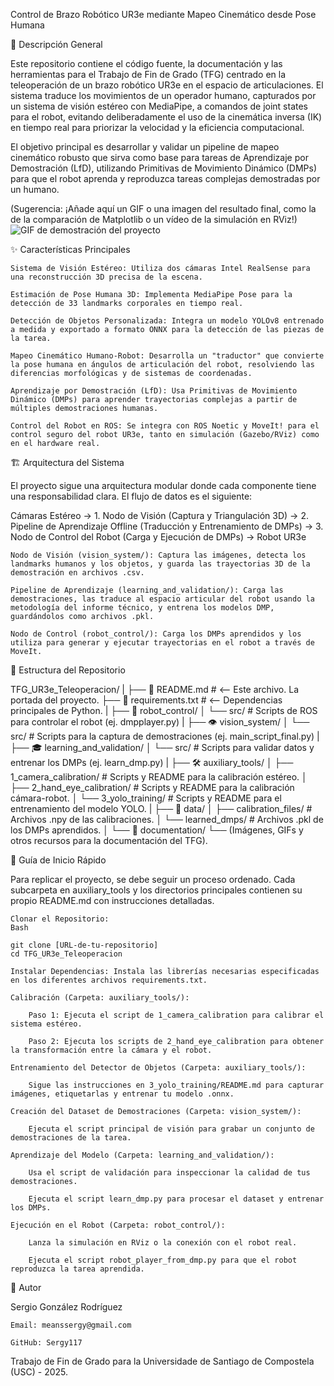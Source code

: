 Control de Brazo Robótico UR3e mediante Mapeo Cinemático desde Pose Humana

📖 Descripción General

Este repositorio contiene el código fuente, la documentación y las herramientas para el Trabajo de Fin de Grado (TFG) centrado en la teleoperación de un brazo robótico UR3e en el espacio de articulaciones. El sistema traduce los movimientos de un operador humano, capturados por un sistema de visión estéreo con MediaPipe, a comandos de joint states para el robot, evitando deliberadamente el uso de la cinemática inversa (IK) en tiempo real para priorizar la velocidad y la eficiencia computacional.

El objetivo principal es desarrollar y validar un pipeline de mapeo cinemático robusto que sirva como base para tareas de Aprendizaje por Demostración (LfD), utilizando Primitivas de Movimiento Dinámico (DMPs) para que el robot aprenda y reproduzca tareas complejas demostradas por un humano.

(Sugerencia: ¡Añade aquí un GIF o una imagen del resultado final, como la de la comparación de Matplotlib o un vídeo de la simulación en RViz!)
![GIF de demostración del proyecto](documentation/demo.gif)

✨ Características Principales

    Sistema de Visión Estéreo: Utiliza dos cámaras Intel RealSense para una reconstrucción 3D precisa de la escena.

    Estimación de Pose Humana 3D: Implementa MediaPipe Pose para la detección de 33 landmarks corporales en tiempo real.

    Detección de Objetos Personalizada: Integra un modelo YOLOv8 entrenado a medida y exportado a formato ONNX para la detección de las piezas de la tarea.

    Mapeo Cinemático Humano-Robot: Desarrolla un "traductor" que convierte la pose humana en ángulos de articulación del robot, resolviendo las diferencias morfológicas y de sistemas de coordenadas.

    Aprendizaje por Demostración (LfD): Usa Primitivas de Movimiento Dinámico (DMPs) para aprender trayectorias complejas a partir de múltiples demostraciones humanas.

    Control del Robot en ROS: Se integra con ROS Noetic y MoveIt! para el control seguro del robot UR3e, tanto en simulación (Gazebo/RViz) como en el hardware real.

🏗️ Arquitectura del Sistema

El proyecto sigue una arquitectura modular donde cada componente tiene una responsabilidad clara. El flujo de datos es el siguiente:

Cámaras Estéreo → 1. Nodo de Visión (Captura y Triangulación 3D) → 2. Pipeline de Aprendizaje Offline (Traducción y Entrenamiento de DMPs) → 3. Nodo de Control del Robot (Carga y Ejecución de DMPs) → Robot UR3e

    Nodo de Visión (vision_system/): Captura las imágenes, detecta los landmarks humanos y los objetos, y guarda las trayectorias 3D de la demostración en archivos .csv.

    Pipeline de Aprendizaje (learning_and_validation/): Carga las demostraciones, las traduce al espacio articular del robot usando la metodología del informe técnico, y entrena los modelos DMP, guardándolos como archivos .pkl.

    Nodo de Control (robot_control/): Carga los DMPs aprendidos y los utiliza para generar y ejecutar trayectorias en el robot a través de MoveIt.

📁 Estructura del Repositorio

TFG_UR3e_Teleoperacion/
|
├── 📄 README.md              # <-- Este archivo. La portada del proyecto.
├── 📄 requirements.txt        # <-- Dependencias principales de Python.
|
├── 🤖 robot_control/
│   └── src/                 # Scripts de ROS para controlar el robot (ej. dmpplayer.py)
|
├── 👁️ vision_system/
│   └── src/                 # Scripts para la captura de demostraciones (ej. main_script_final.py)
|
├── 🎓 learning_and_validation/
│   └── src/                 # Scripts para validar datos y entrenar los DMPs (ej. learn_dmp.py)
|
├── 🛠️ auxiliary_tools/
│   ├── 1_camera_calibration/  # Scripts y README para la calibración estéreo.
│   ├── 2_hand_eye_calibration/ # Scripts y README para la calibración cámara-robot.
│   └── 3_yolo_training/     # Scripts y README para el entrenamiento del modelo YOLO.
|
├── 📂 data/
│   ├── calibration_files/   # Archivos .npy de las calibraciones.
│   └── learned_dmps/        # Archivos .pkl de los DMPs aprendidos.
│
└── 📝 documentation/
    └── (Imágenes, GIFs y otros recursos para la documentación del TFG).

🚀 Guía de Inicio Rápido

Para replicar el proyecto, se debe seguir un proceso ordenado. Cada subcarpeta en auxiliary_tools y los directorios principales contienen su propio README.md con instrucciones detalladas.

    Clonar el Repositorio:
    Bash

    git clone [URL-de-tu-repositorio]
    cd TFG_UR3e_Teleoperacion

    Instalar Dependencias: Instala las librerías necesarias especificadas en los diferentes archivos requirements.txt.

    Calibración (Carpeta: auxiliary_tools/):

        Paso 1: Ejecuta el script de 1_camera_calibration para calibrar el sistema estéreo.

        Paso 2: Ejecuta los scripts de 2_hand_eye_calibration para obtener la transformación entre la cámara y el robot.

    Entrenamiento del Detector de Objetos (Carpeta: auxiliary_tools/):

        Sigue las instrucciones en 3_yolo_training/README.md para capturar imágenes, etiquetarlas y entrenar tu modelo .onnx.

    Creación del Dataset de Demostraciones (Carpeta: vision_system/):

        Ejecuta el script principal de visión para grabar un conjunto de demostraciones de la tarea.

    Aprendizaje del Modelo (Carpeta: learning_and_validation/):

        Usa el script de validación para inspeccionar la calidad de tus demostraciones.

        Ejecuta el script learn_dmp.py para procesar el dataset y entrenar los DMPs.

    Ejecución en el Robot (Carpeta: robot_control/):

        Lanza la simulación en RViz o la conexión con el robot real.

        Ejecuta el script robot_player_from_dmp.py para que el robot reproduzca la tarea aprendida.

👤 Autor

Sergio González Rodríguez

    Email: meanssergy@gmail.com

    GitHub: Sergy117

Trabajo de Fin de Grado para la Universidade de Santiago de Compostela (USC) - 2025.